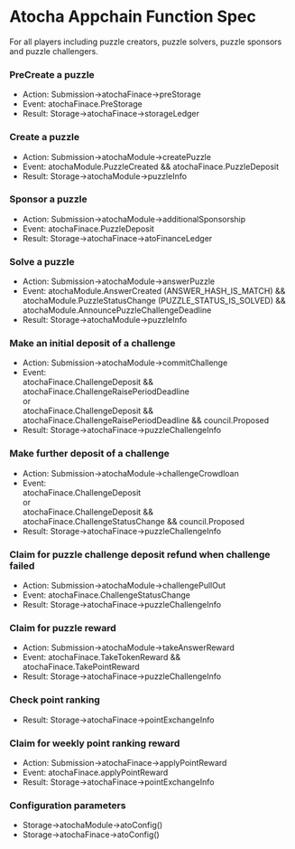 # Atocha Appchain Function Spec
For all players including puzzle creators, puzzle solvers, puzzle sponsors and puzzle challengers. 

### PreCreate a puzzle
- Action: Submission->atochaFinace->preStorage
- Event: atochaFinace.PreStorage
- Result: Storage->atochaFinace->storageLedger

### Create a puzzle
- Action: Submission->atochaModule->createPuzzle
- Event: atochaModule.PuzzleCreated && atochaFinace.PuzzleDeposit
- Result: Storage->atochaModule->puzzleInfo

### Sponsor a puzzle
- Action: Submission->atochaModule->additionalSponsorship
- Event: atochaFinace.PuzzleDeposit
- Result: Storage->atochaFinace->atoFinanceLedger

### Solve a puzzle
- Action: Submission->atochaModule->answerPuzzle
- Event: atochaModule.AnswerCreated (ANSWER_HASH_IS_MATCH) && atochaModule.PuzzleStatusChange (PUZZLE_STATUS_IS_SOLVED) && atochaModule.AnnouncePuzzleChallengeDeadline
- Result: Storage->atochaModule->puzzleInfo

### Make an initial deposit of a challenge
- Action: Submission->atochaModule->commitChallenge
- Event:<br/>
atochaFinace.ChallengeDeposit && atochaFinace.ChallengeRaisePeriodDeadline<br/>
or<br/>
atochaFinace.ChallengeDeposit && atochaFinace.ChallengeRaisePeriodDeadline && council.Proposed<br/>
- Result: Storage->atochaFinace->puzzleChallengeInfo

### Make further deposit of a challenge
- Action: Submission->atochaModule->challengeCrowdloan
- Event:<br/>
atochaFinace.ChallengeDeposit<br/>
or<br/>
atochaFinace.ChallengeDeposit && atochaFinace.ChallengeStatusChange && council.Proposed<br/>
- Result: Storage->atochaFinace->puzzleChallengeInfo

### Claim for puzzle challenge deposit refund when challenge failed
- Action: Submission->atochaModule->challengePullOut
- Event: atochaFinace.ChallengeStatusChange
- Result: Storage->atochaFinace->puzzleChallengeInfo

### Claim for puzzle reward
- Action: Submission->atochaModule->takeAnswerReward
- Event: atochaFinace.TakeTokenReward && atochaFinace.TakePointReward
- Result: Storage->atochaFinace->puzzleChallengeInfo

### Check point ranking
- Result: Storage->atochaFinace->pointExchangeInfo

### Claim for weekly point ranking reward
- Action: Submission->atochaFinace->applyPointReward
- Event: atochaFinace.applyPointReward
- Result: Storage->atochaFinace->pointExchangeInfo

### Configuration parameters
- Storage->atochaModule->atoConfig()
- Storage->atochaFinace->atoConfig()
